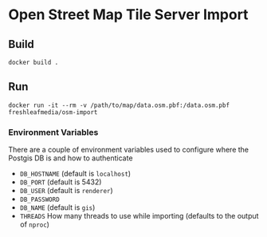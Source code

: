 # Open Street Map Tile Server Import

## Build

```
docker build .
```

## Run

```
docker run -it --rm -v /path/to/map/data.osm.pbf:/data.osm.pbf freshleafmedia/osm-import
```

### Environment Variables

There are a couple of environment variables used to configure where the Postgis DB is and how to authenticate

- `DB_HOSTNAME` (default is `localhost`)
- `DB_PORT` (default is 5432)
- `DB_USER` (default is `renderer`)
- `DB_PASSWORD`
- `DB_NAME` (default is `gis`)
- `THREADS` How many threads to use while importing (defaults to the output of `nproc`)
